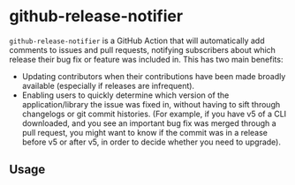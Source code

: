# github-release-notifier

`github-release-notifier` is a GitHub Action that will automatically add comments to issues and pull requests, notifying subscribers about which release their bug fix or feature was included in. This has two main benefits:

- Updating contributors when their contributions have been made broadly available (especially if releases are infrequent).
- Enabling users to quickly determine which version of the application/library the issue was fixed in, without having to sift through changelogs or git commit histories. (For example, if you have v5 of a CLI downloaded, and you see an important bug fix was merged through a pull request, you might want to know if the commit was in a release before v5 or after v5, in order to decide whether you need to upgrade).

## Usage
